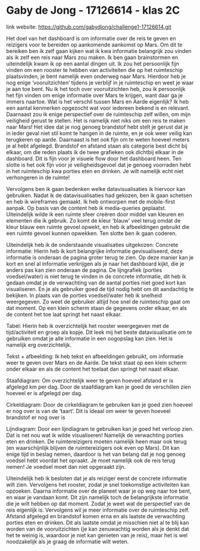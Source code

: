 # Gaby de Jong - 17126614 - klas 2C

link website: https://github.com/gabydjong/challenge1-17126614.git


Het doel van het dashboard is om informatie over de reis te geven en reizigers voor te bereiden op aankomende aankomst op Mars. Om dit te bereiken ben ik zelf gaan kijken wat ik kwa informatie belangrijk zou vinden als ik zelf een reis naar Mars zou maken. Ik ben gaan brainstormen en uiteindelijk kwam ik op een aantal dingen uit. Ik zou het persoonlijk fijn vinden om een rooster te hebben van activiteiten die op het ruimteschip plaatsvinden, je bent namelijk even onderweg naar Mars.  Hierdoor heb je nog enige ‘vooruitzichten’ tijdens je verblijf in je ruimteschip en weet je waar je aan toe bent. Nu ik het toch over vooruitzichten heb, zou ik persoonlijk het fijn vinden om enige informatie over Mars te krijgen, want daar ga je immers naartoe. Wat is het verschil tussen Mars en Aarde eigenlijk? Ik heb een aantal kenmerken opgezocht wat voor iedereen bekend is en relevant. Daarnaast zou ik enige perspectief over de ruimteschip zelf willen, om mijn veiligheid gerust te stellen. Het is namelijk niet niks om een reis te maken naar Mars! Het idee dat je nog genoeg brandstof hebt stelt je gerust dat je in ieder geval niet stil komt te hangen in de ruimte, en je ook weer veilig kan terugkeren op aarde. Daarnaast is het ook fijn om te weten hoeveel meters je al hebt afgelegd. Brandstof en afstand staan als categorie best dicht bij elkaar, om die reden plaats ik de twee grafieken ook dichtbij elkaar in de dashboard. Dit is fijn voor je visuele flow door het dashboard heen.  Ten slotte is het ook fijn voor je veiligheidsgevoel dat je genoeg voorraden hebt in het ruimteschip kwa porties eten en drinken. Je wilt namelijk echt niet verhongeren in de ruimte!

Vervolgens ben ik gaan bedenken welke datavisualisaties ik hiervoor kan gebruiken. Nadat ik de datavisualisaties had gekozen, ben ik gaan schetsen en heb ik wireframes gemaakt. Ik heb ontworpen met de mobile-first aanpak. Op basis van de content heb ik media-queries  geplaatst. Uiteindelijk wilde ik een ruimte sfeer creëren door middel van kleuren en elementen die ik gebruik. Zo komt de kleur ‘blauw’ veel terug omdat de kleur blauw een ruimte gevoel opwekt, en heb ik afbeeldingen gebruikt die een ruimte gevoel kunnen opwekken.  Ten slotte ben ik gaan coderen. 

Uiteindelijk heb ik de onderstaande visualisaties uitgekozen:
Concrete informatie: Hierin heb ik kort belangrijke informatie gevisualiseerd, deze informatie is onderaan de pagina groter terug te zien. Op deze manier kan je kort en snel al informatie verkrijgen als je naar het dashboard kijkt, die je anders pas kan zien onderaan de pagina. De lijngrafiek (porties voedsel/water) is niet terug te vinden in de concrete informatie, dit heb ik gedaan omdat je de verwachting van de aantal porties niet goed kort kan visualiseren. En je als gebruiker goed de tijd nodig hebt om dit aandachtig te bekijken. In plaats van de porties voedsel/water heb ik snelheid weergegeven. Zo weet de gebruiker altijd hoe snel de ruimteschip gaat om dat moment.  Op een klein scherm staan de gegevens onder elkaar, en als de content het toe laat springt het naast elkaar. 

Tabel: Hierin heb ik overzichtelijk het rooster weergegeven met de tijd/activiteit en groep als kopje. Dit leek mij het beste datavisualisatie om te gebruiken omdat je alle informatie in een oogopslag kan zien. Het is namelijk erg overzichtelijk.

Tekst + afbeelding: Ik heb tekst en afbeeldingen gebruikt, om informatie weer te geven over Mars en de Aarde. De tekst staat op een klein scherm onder elkaar en als de content het toelaat dan springt het naast elkaar. 

Staafdiagram: Om overzichtelijk weer te geven hoeveel afstand er is afgelegd km per dag. Door de staafdiagram kan je goed de verschillen zien hoeveel er is afgelegd per dag.  

Cirkeldiagram: Door de cirkeldiagram te gebruiken kan je goed zien hoeveel er nog over is van de ‘taart’. Dit is ideaal om weer te geven hoeveel brandstof er nog over is 

Lijndiagram: Door een lijndiagram te gebruiken kan je goed het verloop zien. Dat is net nou wat ik wilde visualiseren! Namelijk de verwachting porties eten en drinken. De ruimtereizigers moeten namelijk heen maar ook terug (en waarschijnlijk blijven de ruimtereizigers ook even op Mars). Dit kan enige tijd in beslag nemen, daardoor is het van belang dat je nog genoeg voedsel hebt voordat het opraakt. Je moet namelijk ook de reis terug nemen! Je voedsel moet dan niet opgeraakt zijn. 

Uiteindelijk heb ik besloten dat je als reiziger eerst de concrete informatie wilt zien. Vervolgens het rooster, zodat je snel toekomstige activiteiten kan opzoeken. Daarna informatie over de planeet waar je op weg naar toe bent, en waar je vandaan komt. Dit zijn namelijk toch de belangrijkste informatie die je wilt hebben op dat moment. Zodat je weet wat de perspectief van de reis eigenlijk is. Vervolgens wil je meer informatie over de ruimteschip zelf. Afstand afgelegd en brandstof komen erna en als laatste de verwachting porties eten en drinken. Dit als laatste omdat je misschien niet al te blij kan worden van de vooruitzichten (je kan zenuwachtig worden als je denkt dat het te weinig is, waardoor je niet kan genieten van je reis), maar het is wel noodzakelijk als je graag de informatie wilt weten. 

